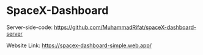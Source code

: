 # SpaceX-Dashboard

Server-side-code:  https://github.com/MuhammadRifat/spaceX-dashboard-server

Website Link:  https://spacex-dashboard-simple.web.app/